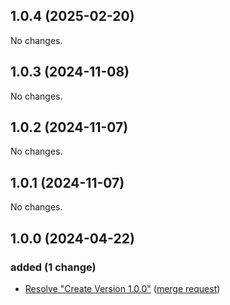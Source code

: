 ## 1.0.4 (2025-02-20)

No changes.

## 1.0.3 (2024-11-08)

No changes.

## 1.0.2 (2024-11-07)

No changes.

## 1.0.1 (2024-11-07)

No changes.

## 1.0.0 (2024-04-22)

### added (1 change)

- [Resolve "Create Version 1.0.0"](jupyterjsc/packages/jupyterhub-unicorespawner@86ffa77e6903426f2650f439a48b4506d3c359a1) ([merge request](jupyterjsc/packages/jupyterhub-unicorespawner!1))
